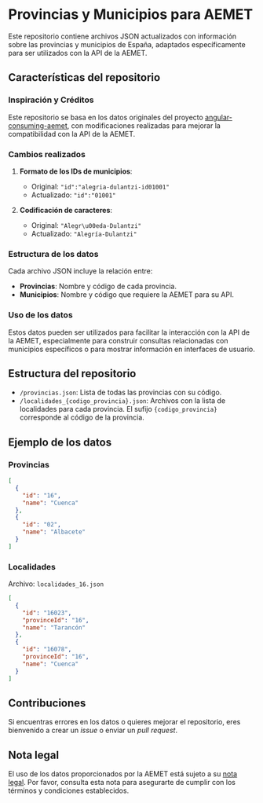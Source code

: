 # Provincias y Municipios para AEMET

Este repositorio contiene archivos JSON actualizados con información sobre las provincias y municipios de España, adaptados específicamente para ser utilizados con la API de la AEMET.

## Características del repositorio

### Inspiración y Créditos

Este repositorio se basa en los datos originales del proyecto [angular-consuming-aemet](https://github.com/ivanalbizu/angular-consuming-aemet), con modificaciones realizadas para mejorar la compatibilidad con la API de la AEMET.

### Cambios realizados

1. **Formato de los IDs de municipios**:

   - Original: `"id":"alegria-dulantzi-id01001"`
   - Actualizado: `"id":"01001"`

2. **Codificación de caracteres**:

   - Original: `"Alegr\u00eda-Dulantzi"`
   - Actualizado: `"Alegría-Dulantzi"`

### Estructura de los datos

Cada archivo JSON incluye la relación entre:

- **Provincias**: Nombre y código de cada provincia.
- **Municipios**: Nombre y código que requiere la AEMET para su API.

### Uso de los datos

Estos datos pueden ser utilizados para facilitar la interacción con la API de la AEMET, especialmente para construir consultas relacionadas con municipios específicos o para mostrar información en interfaces de usuario.

## Estructura del repositorio

- `/provincias.json`: Lista de todas las provincias con su código.
- `/localidades_{codigo_provincia}.json`: Archivos con la lista de localidades para cada provincia. El sufijo `{codigo_provincia}` corresponde al código de la provincia.

## Ejemplo de los datos

### Provincias

```json
[
  {
    "id": "16",
    "name": "Cuenca"
  },
  {
    "id": "02",
    "name": "Albacete"
  }
]
```

### Localidades

Archivo: `localidades_16.json`

```json
[
  {
    "id": "16023",
    "provinceId": "16",
    "name": "Tarancón"
  },
  {
    "id": "16078",
    "provinceId": "16",
    "name": "Cuenca"
  }
]
```

## Contribuciones

Si encuentras errores en los datos o quieres mejorar el repositorio, eres bienvenido a crear un *issue* o enviar un *pull request*.

## Nota legal

El uso de los datos proporcionados por la AEMET está sujeto a su [nota legal](https://www.aemet.es/es/nota_legal). Por favor, consulta esta nota para asegurarte de cumplir con los términos y condiciones establecidos.